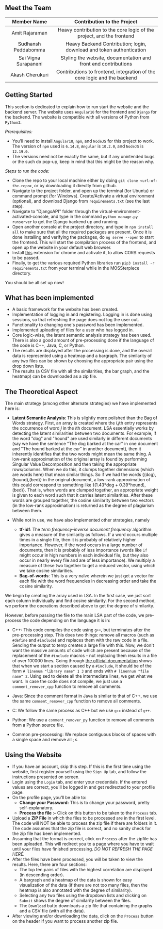 

## Meet the Team

|      Member Name      |                 Contribution to the Project                  |
| :-------------------: | :----------------------------------------------------------: |
|    Amit Rajaraman     | Heavy contribution to the core logic of the project, and the frontend |
| Sudhansh Peddabomma |    Heavy Backend Contribution; login, download and token authentication     |
| Sai Vigna Surapaneni  |  Styling the website, documentation and front end contributions|
|    Akash Cherukuri    | Contributions to frontend, integration of the core logic and the backend|



## Getting Started

This section is dedicated to explain how to run start the website and the backend server. The website uses `Angular10` for the frontend and `Django` for the backend. The website is compatible with all versions of Python from `Python3`.

*Prerequisites:*

- You'll need to install `Angular10`, `npm`, and `NodeJS` for this project to work. The version of `npm` used is `6.14.8`, `Angular` is `10.2.0`, and `NodeJS` is `12.19.0`.
- The versions need not be exactly the same, but if any unintended bugs or the such do pop-up, keep in mind that this might be the reason why.



*Steps to run the code:*

- Clone the repo to your local machine either by doing `git clone <url-of-the-repo>`, or by downloading it directly from github.
- Navigate to the project folder, and open up the terminal (for Ubuntu) or command prompt (for Windows). Create/Activate a virtual environment (optional), and download Django from `requirements.txt` (see the last step).
- Navigate to "DjangoAPI" folder through the virtual-environment-activated-console, and type in the command `python manage.py runserver` to get the Django backend up and running.
- Open another console at the project directory, and type in `npm install all` to make sure that all the required packages are present. Once it is done installing and verifying the packages, do `ng serve --open` to start the frontend. This will start the compilation process of the frontend, and open up the website in your default web browser.
- Install [this](https://chrome.google.com/webstore/detail/allow-cors-access-control/lhobafahddgcelffkeicbaginigeejlf/related?hl=en) extension for chrome and activate it, to allow CORS requests to be passed.
- Finally, to get the various required Python libraries run ```pip3 install -r requirements.txt``` from your terminal while in the MOSSterpiece directory.

You should be all set up now!

## What has been implemented

- A basic framework for the website has been created.
- Implementation of logging in and registering. Logging in is done using sessions, so that refreshing the page does not log the user out.
- Functionality to changing one's password has been implemented.
- Implemented uploading of files for a user who has logged in. 
- Core logic-wise, the latent semantic analysis strategy has been used. There is also a good amount of pre-processing done if the language of the code is C++, Java, C, or Python.
- The results are displayed after the processing is done, and the overall data is represented using a heatmap and a bargraph. The similarity of any two files can be shown by choosing the appropriate pair using the drop down lists.
- The results (a CSV file with all the similarities, the bar graph, and the heatmap) can be downloaded as a zip file.

## The Theoretical Aspect

The main strategy (among other alternate strategies) we have implemented here is:

- **Latent Semantic Analysis**: This is slightly more polished than the Bag of Words strategy. First, an array is created where the *i,j*th entry represents the occurrence of word *j* in the *i*th document. LSA essentially works by detecting the latent similarities between two documents. For example, if the word "dog" and "hound" are used similarly in different documents (say we have the sentence "The dog barked at the car" in one document and "The hound barked at the car" in another document), then it inherently identifies that the two words might mean the same thing. A low-rank approximation of the original array is found by performing Singular Value Decomposition and then taking the appropriate rows/columns. When we do this, it clumps together dimensions (which are words here) that mean similar things. So if we had the words {(dog),(hound),(bed)} in the original document, a low-rank approximation of this could correspond to something like {(1.43\*dog + 0.39\*hound),(bed)}. That is, when words are clumped together, an appropriate weight is given to each word such that it carries latent similarities. After these words are grouped together, the cosine similarity between two vectors (in the low-rank approximation) is returned as the degree of plagiarism between them.

- While not in use, we have also implemented other strategies, namely
  - **tf-idf**: The _term frequency-inverse document frequency_ algorithm gives a measure of the similarity as follows. If a word occurs multiple times in a single file, then it is probably of relatively higher importance. However, if the word occurs in a large number of documents, then it is probably of less importance (words like ```if``` might occur in high numbers in each individual file, but they also occur in nearly every file and are of less importance). We multiply a measure of these two together to get a reduced vector, using which we take cosine similarities.
  - **Bag-of-words**: This is a very naïve wherein we just get a vector for each file with the word frequencies in decreasing order and take the cosine similarity.

We begin by creating the array used in LSA. In the first case, we just sort each column individually and find cosine similarity. For the second method, we perform the operations described above to get the degree of similarity.

However, before passing the file to the main LSA part of the code, we pre-process the code depending on the language it is in:

- C++: This code compiles the code using ```g++```, but terminates after the pre-processing step. This does two things: remove all macros (such as ```#define``` and ```#include```) and replaces them with the raw code in a file. Sending the output to temp creates a large file with this. Now, we don't want the massive amounts of code which are present because of the replacement of the ```#include``` macros - not replacing them results in a file of over 100000 lines. Going through [the official documentation](https://gcc.gnu.org/onlinedocs/cpp/Preprocessor-Output.html) shows that when we start a section caused by a ```#include```, it should be of the form ```# linenum "library name" 1 3``` and ends with ```# linennum "file name" 2```. Using sed to delete all the intermediate lines, we get what we want. In case the code does not compile, we just use a ```comment_remover_cpp``` function to remove all comments.

- Java: Since the comment format in Java is similar to that of C++, we use the same ```comment_remover_cpp``` function to remove all comments.

- C: We follow the same process as C++ but we use ```gcc``` instead of ```g++```.

- Python: We use a ```comment_remover_py``` function to remove all comments from a Python source file.

- Common pre-processing: We replace contiguous blocks of spaces with a single space and remove all ```;```s.

## Using the Website
 - If you have an account, skip this step. If this is the first time using the website, first register yourself using the `Sign Up` tab, and follow the instructions presented on screen.
 - Login using the `Login` tab, and enter your credentials. If the entered values are correct, you'll be logged in and get redirected to your profile page.
 - On the profile page, you'll be able to:
 	- **Change your Password:** This is to change your password, pretty self-explanatory.
 	- **Process the file :-** Click on this button to be taken to the `Process` tab.
 - Upload a **ZIP File** in which the files to be processed are in the first level. The code will NOT be able to process the zip file if there are folders in it. The code assumes that the zip file is correct, and no sanity check for the zip file has been implemented.
 - Assuming that the format is correct, click on `Process` after the zipfile has been uploaded. This will redirect you to a page where you have to wait until your files have finished processing. **DO NOT REFRESH THE PAGE HERE*.*
 - After the files have been processed, you will be taken to view the results. Here, there are four sections:
 	- The top ten pairs of files with the highest correlation are displayed (in descending order).
 	- A bargraph and a heatmap of the data is shown for easy visualization of the data (if there are not too many files, then the heatmap is also annotated with the degree of similarity).
 	- Selecting any two files using the dropdown lists and clicking on `Submit` shows the degree of similarity between the files.
 	- The `Download` butto downloads a zip file that containing the graphs and a CSV file (with all the data).
 - After viewing and/or downloading the data, click on the `Process` button on the header if you want to process another zip file.

